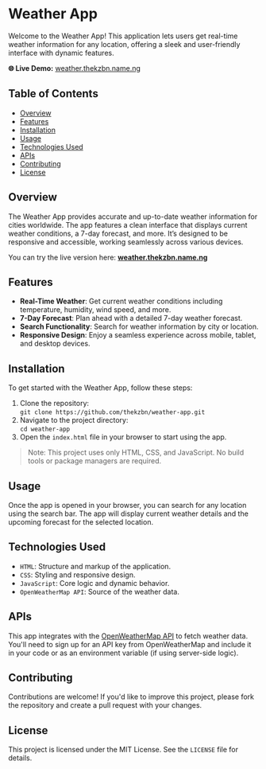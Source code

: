 # Weather App

Welcome to the Weather App! This application lets users get real-time weather information for any location, offering a sleek and user-friendly interface with dynamic features.

**🌐 Live Demo:** [weather.thekzbn.name.ng](https://weather.thekzbn.name.ng)

## Table of Contents

- [Overview](#overview)
- [Features](#features)
- [Installation](#installation)
- [Usage](#usage)
- [Technologies Used](#technologies-used)
- [APIs](#apis)
- [Contributing](#contributing)
- [License](#license)

## Overview

The Weather App provides accurate and up-to-date weather information for cities worldwide. The app features a clean interface that displays current weather conditions, a 7-day forecast, and more. It’s designed to be responsive and accessible, working seamlessly across various devices.

You can try the live version here: **[weather.thekzbn.name.ng](https://weather.thekzbn.name.ng)**

## Features

- **Real-Time Weather**: Get current weather conditions including temperature, humidity, wind speed, and more.
- **7-Day Forecast**: Plan ahead with a detailed 7-day weather forecast.
- **Search Functionality**: Search for weather information by city or location.
- **Responsive Design**: Enjoy a seamless experience across mobile, tablet, and desktop devices.

## Installation

To get started with the Weather App, follow these steps:

1. Clone the repository:  
   ```git clone https://github.com/thekzbn/weather-app.git```
2. Navigate to the project directory:  
   ```cd weather-app```
3. Open the `index.html` file in your browser to start using the app.

> Note: This project uses only HTML, CSS, and JavaScript. No build tools or package managers are required.

## Usage

Once the app is opened in your browser, you can search for any location using the search bar. The app will display current weather details and the upcoming forecast for the selected location.

## Technologies Used

- `HTML`: Structure and markup of the application.
- `CSS`: Styling and responsive design.
- `JavaScript`: Core logic and dynamic behavior.
- `OpenWeatherMap API`: Source of the weather data.

## APIs

This app integrates with the [OpenWeatherMap API](https://openweathermap.org/) to fetch weather data. You'll need to sign up for an API key from OpenWeatherMap and include it in your code or as an environment variable (if using server-side logic).

## Contributing

Contributions are welcome! If you'd like to improve this project, please fork the repository and create a pull request with your changes.

## License

This project is licensed under the MIT License. See the `LICENSE` file for details.

